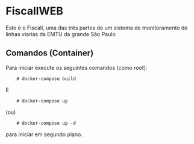 # FiscallWEB

  Este é o Fiscall, uma das três partes de um sistema de monitoramento de linhas viarias da EMTU da grande São Paulo

## Comandos (Container)

  Para iniciar execute os seguintes comandos (como root):

```
    # docker-compose build
```

E

```
    # docker-compose up
```

(ou)

```
    # docker-compose up -d
```

para iniciar em segundo plano.
